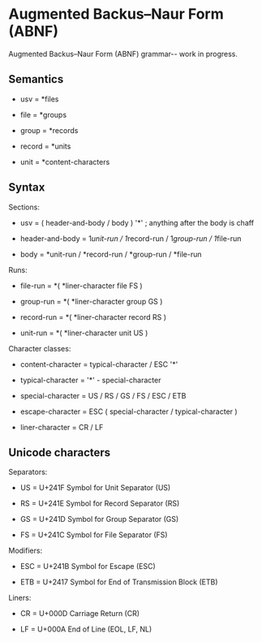 # Augmented Backus–Naur Form (ABNF)

Augmented Backus–Naur Form (ABNF) grammar-- work in progress.


## Semantics

* usv = *files

* file = *groups

* group = *records

* record = *units

* unit = *content-characters


## Syntax

Sections:

* usv = ( header-and-body / body ) '*' ; anything after the body is chaff

* header-and-body = 1*unit-run / 1*record-run / 1*group-run / 1*file-run

* body = *unit-run / *record-run / *group-run / *file-run

Runs:

* file-run = *( *liner-character file FS )

* group-run = *( *liner-character group GS )

* record-run = *( *liner-character record RS )

* unit-run = *( *liner-character unit US )

Character classes:

* content-character = typical-character / ESC '*'

* typical-character = '*' - special-character

* special-character = US / RS / GS / FS / ESC / ETB

* escape-character = ESC ( special-character / typical-character )

* liner-character = CR / LF


## Unicode characters

Separators:

* US = U+241F Symbol for Unit Separator (US)

* RS = U+241E Symbol for Record Separator (RS)

* GS = U+241D Symbol for Group Separator (GS)

* FS = U+241C Symbol for File Separator (FS)

Modifiers:

* ESC = U+241B Symbol for Escape (ESC)

* ETB = U+2417 Symbol for End of Transmission Block (ETB)

Liners:

* CR = U+000D Carriage Return (CR)

* LF = U+000A End of Line (EOL, LF, NL)
